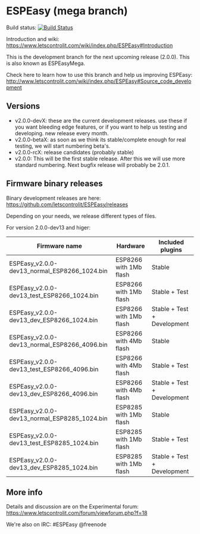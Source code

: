 # ESPEasy (mega branch)

Build status: [![Build Status](https://travis-ci.org/letscontrolit/ESPEasy.svg?branch=v2.0)](https://travis-ci.org/letscontrolit/ESPEasy)

Introduction and wiki: https://www.letscontrolit.com/wiki/index.php/ESPEasy#Introduction

This is the development branch for the next upcoming release (2.0.0). This is also known as ESPEasyMega.

Check here to learn how to use this branch and help us improving ESPEasy: http://www.letscontrolit.com/wiki/index.php/ESPEasy#Source_code_development

## Versions

* v2.0.0-devX: these are the current development releases. use these if you want bleeding edge features, or if you want to help us testing and developing. new release every month.
* v2.0.0-betaX: as soon as we think its stable/complete enough for real testing, we will start numbering beta's.
* v2.0.0-rcX: release candidates (probably stable)
* v2.0.0: This will be the first stable release. After this we will use more standard numbering. Next bugfix release will probably be 2.0.1.

## Firmware binary releases

Binary development releases are here: https://github.com/letscontrolit/ESPEasy/releases

Depending on your needs, we release different types of files.

For version 2.0.0-dev13 and higer:

Firmware name                                 | Hardware                | Included plugins            |
----------------------------------------------|-------------------------|-----------------------------|
ESPEasy_v2.0.0-dev13_normal_ESP8266_1024.bin  | ESP8266 with 1Mb flash  | Stable                      |
ESPEasy_v2.0.0-dev13_test_ESP8266_1024.bin    | ESP8266 with 1Mb flash  | Stable + Test               |
ESPEasy_v2.0.0-dev13_dev_ESP8266_1024.bin     | ESP8266 with 1Mb flash  | Stable + Test + Development |
ESPEasy_v2.0.0-dev13_normal_ESP8266_4096.bin  | ESP8266 with 4Mb flash  | Stable                      |
ESPEasy_v2.0.0-dev13_test_ESP8266_4096.bin    | ESP8266 with 4Mb flash  | Stable + Test               |
ESPEasy_v2.0.0-dev13_dev_ESP8266_4096.bin     | ESP8266 with 4Mb flash  | Stable + Test + Development |
ESPEasy_v2.0.0-dev13_normal_ESP8285_1024.bin  | ESP8285 with 1Mb flash  | Stable                      |
ESPEasy_v2.0.0-dev13_test_ESP8285_1024.bin    | ESP8285 with 1Mb flash  | Stable + Test               |
ESPEasy_v2.0.0-dev13_dev_ESP8285_1024.bin     | ESP8285 with 1Mb flash  | Stable + Test + Development |

## More info

Details and discussion are on the Experimental forum: https://www.letscontrolit.com/forum/viewforum.php?f=18

We're also on IRC: #ESPEasy @freenode
